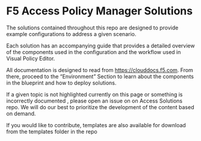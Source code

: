 # F5 Access Policy Manager Solutions

The solutions contained throughout this repo are designed to provide example configurations to address a given scenario. 

Each solution has an accompanying guide that provides a detailed overview of the components used in the configuration and the workflow used in Visual Policy Editor.

All documentation is designed to read from https://clouddocs.f5.com.  From there, proceed to the “Environment” Section to learn about the components in the blueprint and how to deploy solutions.

If a given topic is not highlighted currently on this page or something is incorrectly documented , please open an issue on on Access Solutions repo. We will do our best to prioritize the development of the content based on demand.

If you would like to contribute, templates are also available for download from the templates folder in the repo

